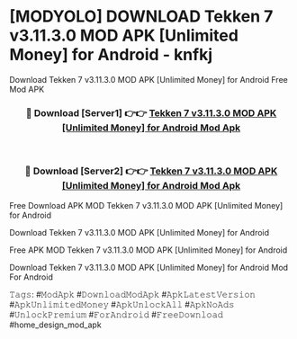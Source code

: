 # [MODYOLO] DOWNLOAD Tekken 7 v3.11.3.0 MOD APK [Unlimited Money] for Android - knfkj
Download Tekken 7 v3.11.3.0 MOD APK [Unlimited Money] for Android Free Mod APK

<div align="center">
<h3>🔴 Download [Server1] 👉👉 <a href="https://apk-comot.site?title=Tekken_7_v3.11.3.0_MOD_APK_[Unlimited_Money]_for_Android">Tekken 7 v3.11.3.0 MOD APK [Unlimited Money] for Android Mod Apk</a></h3><br>

<h3>🔴 Download [Server2] 👉👉 <a href="https://apk-comot.site?title=Tekken_7_v3.11.3.0_MOD_APK_[Unlimited_Money]_for_Android">Tekken 7 v3.11.3.0 MOD APK [Unlimited Money] for Android Mod Apk</a></h3>
</div>


Free Download APK MOD Tekken 7 v3.11.3.0 MOD APK [Unlimited Money] for Android

Download Tekken 7 v3.11.3.0 MOD APK [Unlimited Money] for Android 

Free APK MOD Tekken 7 v3.11.3.0 MOD APK [Unlimited Money] for Android 

Download Tekken 7 v3.11.3.0 MOD APK [Unlimited Money] for Android Mod For Android

𝚃𝚊𝚐𝚜: #𝙼𝚘𝚍𝙰𝚙𝚔 #𝙳𝚘𝚠𝚗𝚕𝚘𝚊𝚍𝙼𝚘𝚍𝙰𝚙𝚔 #𝙰𝚙𝚔𝙻𝚊𝚝𝚎𝚜𝚝𝚅𝚎𝚛𝚜𝚒𝚘𝚗 #𝙰𝚙𝚔𝚄𝚗𝚕𝚒𝚖𝚒𝚝𝚎𝚍𝙼𝚘𝚗𝚎𝚢 #𝙰𝚙𝚔𝚄𝚗𝚕𝚘𝚌𝚔𝙰𝚕𝚕 #𝙰𝚙𝚔𝙽𝚘𝙰𝚍𝚜 #𝚄𝚗𝚕𝚘𝚌𝚔𝙿𝚛𝚎𝚖𝚒𝚞𝚖 #𝙵𝚘𝚛𝙰𝚗𝚍𝚛𝚘𝚒𝚍 #𝙵𝚛𝚎𝚎𝙳𝚘𝚠𝚗𝚕𝚘𝚊𝚍 #home_design_mod_apk
